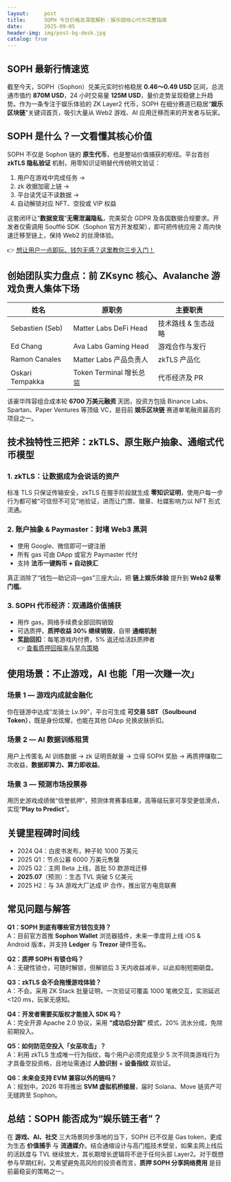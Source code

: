 ```yaml
---
layout:     post
title:      SOPH 今日价格及深度解析：娱乐链核心代币完整指南
date:       2025-09-05
header-img: img/post-bg-desk.jpg
catalog: true
---
```


## SOPH 最新行情速览
截至今天，SOPH（Sophon）兑美元实时价格稳居 **0.46～0.49 USD** 区间，总流通市值约 **870M USD**，24 小时交易量 **125M USD**，量价走势呈现稳健上升趋势。作为一条专注于娱乐体验的 ZK Layer2 代币，SOPH 在细分赛道已稳居“**娱乐区块链**”关键词首页，吸引大量从 Web2 游戏、AI 应用迁移而来的开发者与玩家。

## SOPH 是什么？一文看懂其核心价值

SOPH 不仅是 Sophon 链的 **原生代币**，也是整站价值捕获的枢纽。平台首创 **zkTLS 隐私验证** 机制，用零知识证明替代传统明文验证：  
1. 用户在游戏中完成任务 →  
2. zk 收据加密上链 →  
3. 平台读凭证不读数据 →  
4. 自动解锁对应 NFT、空投或 VIP 权益  

这套闭环让“**数据变现**”**无需泄漏隐私**，完美契合 GDPR 及各国数据合规要求。开发者仅需调用 Soufflé SDK（Sophon 官方开发框架），即可把传统应用 2 周内快速迁移至链上，保持 Web2 的丝滑体验。

👉 [想让用户一点即玩、钱包无感？这里教你三步入门！](https://okxdog.com/)

## 创始团队实力盘点：前 ZKsync 核心、Avalanche 游戏负责人集体下场

| 姓名 | 原职务 | 主要职责 |
|---|---|---|
| Sebastien (Seb) | Matter Labs DeFi Head | 技术路线 & 生态战略 |
| Ed Chang | Ava Labs Gaming Head | 游戏合作与发行 |
| Ramon Canales | Matter Labs 产品负责人 | zkTLS 产品化 |
| Oskari Tempakka | Token Terminal 增长总监 | 代币经济及 PR |

该豪华阵容组合成本轮 **6700 万美元融资** 天团，投资方包括 Binance Labs、Spartan、Paper Ventures 等顶级 VC，是目前 **娱乐区块链** 赛道单笔融资最高的项目之一。

## 技术独特性三把斧：zkTLS、原生账户抽象、通缩式代币模型

### 1. zkTLS：让数据成为会说话的资产  
标准 TLS 只保证传输安全，zkTLS 在握手阶段就生成 **零知识证明**，使用户每一步行为都可被“可信但不可见”地验证，进而让门票、徽章、社媒影响力以 NFT 形式流通。

### 2. 账户抽象 & Paymaster：封堵 Web3 黑洞  
- 使用 Google、微信即可一键注册  
- 所有 gas 可由 DApp 或官方 Paymaster 代付  
- 支持 **法币一键购币 + 自动换汇**  

真正消除了“钱包—助记词—gas”三座大山，把 **链上娱乐体验** 提升到 **Web2 级零门槛**。

### 3. SOPH 代币经济：双通路价值捕获  
- 用作 gas，网络手续费全部回购销毁  
- 可选质押，**质押收益 30% 继续销毁**，自带 **通缩机制**  
- **奖励回扣**：每笔游戏内付费，5% 返还给活跃质押者  
   👉 [查看质押回报率与早鸟策略](https://okxdog.com/)

## 使用场景：不止游戏，AI 也能「用一次赚一次」

### 场景 1 — 游戏内成就金融化  
你在链游中达成“龙骑士 Lv.99”，平台可生成 **可交易 SBT（Soulbound Token）**，既是身份炫耀，也能在其他 DApp 兑换皮肤折扣。

### 场景 2 — AI 数据训练租赁  
用户上传匿名 AI 训练数据 → zk 证明贡献量 → 立得 SOPH 奖励 → 再质押赚取二次收益，**数据即算力、算力即收益**。

### 场景 3 — 预测市场投票券  
用历史游戏成绩做“信誉抵押”，预测体育赛事结果，高等级玩家可享受更低滑点，实现“**Play to Predict**”。

## 关键里程碑时间线
- 2024 Q4：白皮书发布，种子轮 1000 万美元  
- 2025 Q1：节点公募 6000 万美元售罄  
- 2025 Q2：主网 Beta 上线，首批 50 款游戏迁移  
- **2025.07**（预测）：生态 TVL 突破 5 亿美元  
- 2025 H2：与 3A 游戏大厂达成 IP 合作，推出官方电竞联赛  

## 常见问题与解答
**Q1：SOPH 到底有哪些官方钱包支持？**  
A：目前官方首推 **Sophon Wallet** 浏览器插件，未来一季度将上线 iOS & Android 版本，并支持 **Ledger** 与 **Trezor** 硬件签名。

**Q2：质押 SOPH 有锁仓吗？**  
A：无硬性锁仓，可随时解锁，但解锁后 3 天内收益减半，以此抑制短期砸盘。

**Q3：zkTLS 会不会拖慢游戏体验？**  
A：不会。采用 ZK Stack 批量证明，一次验证可覆盖 1000 笔微交互，实测延迟 <120 ms，玩家无感知。

**Q4：开发者需要买版权才能接入 SDK 吗？**  
A：完全开源 Apache 2.0 协议，采用 **“成功后分润”** 模式，20% 流水分成，免除前期投入。

**Q5：如何防范空投入「女巫攻击」？**  
A：利用 zkTLS 生成唯一行为指纹，每个用户必须完成至少 5 次不同类游戏行为才具备空投资格，且地址需通过 **人脸识别** + **设备指纹** 双验证。

**Q6：未来会支持 EVM 兼容以外的链吗？**  
A：规划中。2026 年将推出 **SVM 虚拟机桥接层**，届时 Solana、Move 链资产可无缝跨至 Sophon。

## 总结：SOPH 能否成为“娱乐链王者”？
在 **游戏、AI、社交** 三大场景同步落地的当下，SOPH 已不仅是 Gas token，更成为生态 **价值捕手** 与 **流通媒介**。结合通缩设计与高门槛技术壁垒，如果主网上线后的活跃度与 TVL 继续放大，其长期增长逻辑将不逊于任何头部 Layer2。对于既想参与早期红利，又希望避免高风险的投资者而言，**质押 SOPH 分享网络费用** 是目前最稳妥的策略之一。